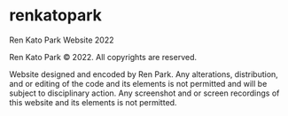 # renkatopark
Ren Kato Park Website 2022

Ren Kato Park © 2022.
All copyrights are reserved.

Website designed and encoded by Ren Park. 
Any alterations, distribution, and or editing of the code and its elements is not permitted and will be subject to disciplinary action.
Any screenshot and or screen recordings of this website and its elements is not permitted.

